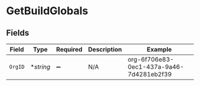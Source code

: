 # GetBuildGlobals


## Fields

| Field                                    | Type                                     | Required                                 | Description                              | Example                                  |
| ---------------------------------------- | ---------------------------------------- | ---------------------------------------- | ---------------------------------------- | ---------------------------------------- |
| `OrgID`                                  | **string*                                | :heavy_minus_sign:                       | N/A                                      | org-6f706e83-0ec1-437a-9a46-7d4281eb2f39 |